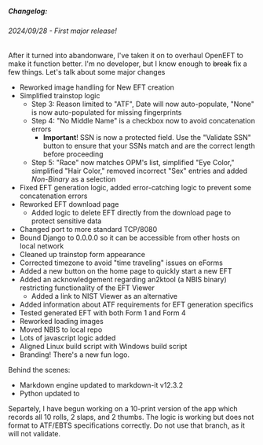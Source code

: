 ##### Changelog:
###### 2024/09/28 - First major release!
After it turned into abandonware, I've taken it on to overhaul OpenEFT to make it function better. I'm no developer, but I know enough to ~~break~~ fix a few things.
Let's talk about some major changes

- Reworked image handling for New EFT creation
- Simplified trainstop logic
	- Step 3: Reason limited to "ATF", Date will now auto-populate, "None" is now auto-populated for missing fingerprints
	- Step 4: "No Middle Name" is a checkbox now to avoid concatenation errors
		- **Important**! SSN is now a protected field. Use the "Validate SSN" button to ensure that your SSNs match and are the correct length before proceeding
	- Step 5: "Race" now matches OPM's list, simplified "Eye Color," simplified "Hair Color," removed incorrect "Sex" entries and added _Non-Binary_ as a selection
- Fixed EFT generation logic, added error-catching logic to prevent some concatenation errors
- Reworked EFT download page
	- Added logic to delete EFT directly from the download page to protect sensitive data
- Changed port to more standard TCP/8080
- Bound Django to 0.0.0.0 so it can be accessible from other hosts on local network
- Cleaned up trainstop form appearance
- Corrected timezone to avoid "time traveling" issues on eForms
- Added a new button on the home page to quickly start a new EFT
- Added an acknowledgement regarding an2ktool (a NBIS binary) restricting functionality of the EFT Viewer
	- Added a link to NIST Viewer as an alternative
- Added information about ATF requirements for EFT generation specifics
- Tested generated EFT with both Form 1 and Form 4
- Reworked loading images
- Moved NBIS to local repo
- Lots of javascript logic added
- Aligned Linux build script with Windows build script
- Branding! There's a new fun logo.

Behind the scenes:
- Markdown engine updated to markdown-it v12.3.2
- Python updated to 

Separtely, I have begun working on a 10-print version of the app which records all 10 rolls, 2 slaps, and 2 thumbs. The logic is working but does not format to ATF/EBTS specifications correctly. Do not use that branch, as it will not validate.